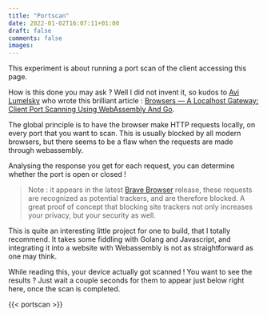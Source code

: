 ```yaml
---
title: "Portscan"
date: 2022-01-02T16:07:11+01:00
draft: false
comments: false
images:
---
```


This experiment is about running a port scan of the client accessing this page.

How is this done you may ask ? Well I did not invent it, so kudos to [Avi Lumelsky](https://avi-lumelsky.medium.com/) who wrote this brilliant article : [Browsers — A Localhost Gateway: Client Port Scanning Using WebAssembly And Go](https://infosecwriteups.com/identify-website-users-by-client-port-scanning-using-webassembly-and-go-e9798b4aa05c).

The global principle is to have the browser make HTTP requests locally, on every port that you want to scan. This is usually blocked by all modern browsers, but there seems to be a flaw when the requests are made through webassembly.

Analysing the response you get for each request, you can determine whether the port is open or closed !

> Note : it appears in the latest [Brave Browser](https://brave.com/) release, these requests are recognized as potential trackers, and are therefore blocked. A great proof of concept that blocking site trackers not only increases your privacy, but your security as well.

This is quite an interesting little project for one to build, that I totally recommend. It takes some fiddling with Golang and Javascript, and integrating it into a website with Webassembly is not as straightforward as one may think.

While reading this, your device actually got scanned ! You want to see the results ? Just wait a couple seconds for them to appear just below right here, once the scan is completed.

{{< portscan >}}